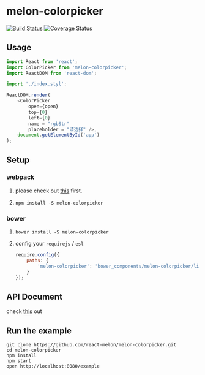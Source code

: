 # melon-colorpicker

[![Build Status](https://travis-ci.org/react-melon/melon-colorpicker.svg?branch=master)](https://travis-ci.org/react-melon/melon-colorpicker)
[![Coverage Status](https://coveralls.io/repos/github/react-melon/melon-colorpicker/badge.svg?branch=master)](https://coveralls.io/github/react-melon/melon-colorpicker?branch=master)

## Usage

```js
import React from 'react';
import ColorPicker from 'melon-colorpicker';
import ReactDOM from 'react-dom';

import './index.styl';

ReactDOM.render(
    <ColorPicker
        open={open}
        top={0}
        left={0}
        name = "rgbStr"
        placeholder = "请选择" />,
    document.getElementById('app')
);
```

## Setup

### webpack

1. please check out [this](https://github.com/react-melon/melon#如何在-webpack-中使用-melon) first.

2. `npm install -S melon-colorpicker`

### bower

1. `bower install -S melon-colorpicker`
2. config your `requirejs` / `esl`

    ```js
    require.config({
        paths: {
            'melon-colorpicker': 'bower_components/melon-colorpicker/lib/index'
        }
    });
    ```

## API Document

check [this](https://doc.esdoc.org/github.com/react-melon/melon-colorpicker/) out


## Run the example

```
git clone https://github.com/react-melon/melon-colorpicker.git
cd melon-colorpicker
npm install
npm start
open http://localhost:8080/example
```
